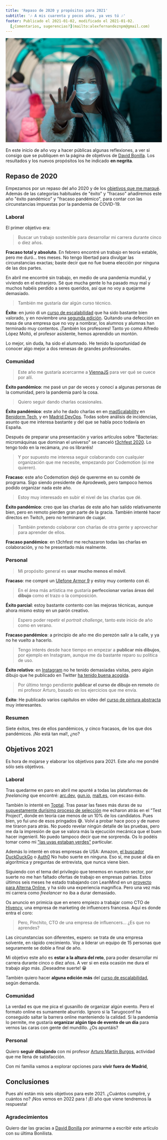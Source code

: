 ```yaml
---
title: 'Repaso de 2020 y propósitos para 2021'
subtitle: '🎶 A mis cuarenta y pocos años, ya ves tú 🎶'
footer: Publicado el 2021-01-02, modificado el 2021-01-02.
  [¿Comentarios, sugerencias?](mailto:alexfernandeznpm@gmail.com)
---
```


![El año de la COVID-19.](pics/repaso-propositos-mask.jpg "Mujer con una máscara quirúrgica extiende el brazo y abre la mano, en ademán de parar. Fuente: https://commons.wikimedia.org/wiki/File:Stop_Coronavirus_COVID-19_in_Russia.jpg")

En este inicio de año voy a hacer públicas algunas reflexiones,
a ver si consigo que se publiquen en la página de objetivos de
[David Bonilla](https://bonillaware.com/objetivos-para-2021).
Los resultados y los nuevos propósitos los he indicado **en negrita**.

## Repaso de 2020

Empezamos por un repaso del año 2020 y de los
[objetivos que me marqué](/2020/repaso-propositos).
Además de las categorías habituales de
"éxito" y "fracaso" añadiremos este año
"éxito pandémico" y "fracaso pandémico",
para contar con las circunstancias impuestas por la pandemia de COVID-19.

### Laboral

El primer objetivo era:

> Buscar un trabajo sostenible para desarrollar mi carrera durante cinco o diez años.

**Fracaso total y absoluto**. En febrero encontré un trabajo en teoría estable,
pero me duró… tres meses.
No tengo libertad para divulgar las circunstancias exactas;
baste decir que no fue buena elección por ninguna de las dos partes.

En abril me encontré sin trabajo,
en medio de una pandemia mundial,
y viviendo en el extranjero.
Sé que mucha gente lo ha pasado muy mal
y muchos habéis perdido a seres queridos,
así que no voy a quejarme demasiado.

> También me gustaría dar algún curso técnico.

**Éxito**:
en junio di un
[curso de escalabilidad](https://pinchito.es/2020/curso-escalabilidad)
que ha sido bastante bien valorado,
y en noviembre una
[segunda edición](https://pinchito.es/2020/curso-escalabilidad-2).
Quitando una defección en masa de una empresa que no voy a nombrar,
los alumnos y alumnas han terminado muy contentos.
¡También los profesores!
Tanto yo como Alfredo López Moltó,
el profesor asistente,
hemos aprendido un montón.

Lo mejor, sin duda, ha sido el alumnado.
He tenido la oportunidad de conocer algo mejor a dos remesas de grandes profesionales.

### Comunidad

> Este año me gustaría acercarme a
> [ViennaJS](https://viennajs.org/)
> para ver qué se cuece por allí.

**Éxito pandémico**: me pasé un par de veces
y conocí a algunas personas de la comunidad,
pero la pandemia paró la cosa.

> Quiero seguir dando charlas ocasionales.

**Éxito pandémico**:
este año he dado charlas en
en [madScalability](https://www.youtube.com/watch?v=g274h7w0TTk)
en [Benidorm Tech](https://www.youtube.com/watch?v=CTcKuZ2gcHQ),
y en [Madrid DevOps](https://www.youtube.com/watch?v=nQksMZRqvRw).
Todas sobre análisis de incidencias,
asunto que me interesa bastante y del que se habla poco todavía en España.

Después de preparar una presentación y varios artículos sobre
"Bacterias: micromáquinas que dominan el universo"
se canceló [t3chfest 2020](https://t3chfest.es/2020/en/).
Lo tengo todo en la recámara,
¡no os libraréis!

> Y por supuesto me interesa seguir colaborando con cualquier organización que me necesite,
> empezando por Codemotion (si me quieren).

**Fracaso**:
este año Codemotion dejó de quererme en su comité de programa.
Sigo siendo presidente de Aprodeweb,
pero tampoco hemos podido organizar nada este año.

> Estoy muy interesado en subir el nivel de las charlas que dé.

**Éxito pandémico**:
creo que las charlas de este año han salido relativamente bien,
pero en remoto pierden gran parte de la gracia.
También intenté hacer directos en Twitch,
pero no terminaron de cuajar.

> También pretendo colaborar con charlas de otra gente
> y aprovechar para aprender de ellos.

**Fracaso pandémico**:
en t3chfest me rechazaron todas las charlas en colaboración,
y no he presentado más realmente.

### Personal

> Mi propósito general es **usar mucho menos el móvil**.

**Fracaso**:
me compré un
[Ulefone Armor 9](https://ulefone.es/producto/armor-9)
y estoy muy contento con él.

> En el área más artística me gustaría **perfeccionar varias áreas del dibujo**
> como el trazo o la composición.

**Éxito parcial**:
estoy bastante contento con las mejoras técnicas,
aunque ahora mismo estoy en un parón creativo.

> Espero poder repetir el _portrait challenge_,
> tanto este inicio de año como en verano.

**Fracaso pandémico**:
a principio de año me dio perezón salir a la calle,
y ya no he vuelto a hacerlo.

> Tengo interés desde hace tiempo en empezar a **publicar mis dibujos**,
> por ejemplo en Instagram,
> aunque me da bastante reparo su política de uso.

**Éxito relativo**:
en [Instagram](https://www.instagram.com/pinchitocorners/)
no he tenido demasiadas visitas,
pero algún dibujo que he publicado en Twitter
[ha tenido buena acogida](https://twitter.com/pinchito/status/1320347534183796737).


> Por último tengo pendiente **publicar el curso de dibujo en remoto** de mi profesor Arturo,
> basado en los ejercicios que me envía.

**Éxito**:
He publicado varios capítulos en vídeo del
[curso de pintura abstracta](https://www.youtube.com/playlist?list=PLxT_deCr7Em-s7th-ctJATqvumSxfJM-l)
muy interesantes.

### Resumen

Siete éxitos, tres de ellos pandémicos,
y cinco fracasos, de los que dos pandémicos.
¡No está tan mal!, ¿no?

## Objetivos 2021

Es hora de mojarse y elaborar los objetivos para 2021.
Este año me pondré sólo seis objetivos.

### Laboral

Tras quedarme en paro en abril me apunté a todas las plataformas de _freelancing_ que encontré:
[arc.dev](https://arc.dev/),
[gun.io](http://gun.io/),
[malt.es](https://www.malt.es/),
con escaso éxito.

También lo intenté en [Toptal](https://www.toptal.com/).
Tras pasar las fases más duras de su
[supuestamente durísimo proceso de selección](https://www.toptal.com/top-3-percent)
me echaron atrás en el "Test Project",
donde en teoría cae menos de un 10% de los candidatos.
Pues bien, yo fui uno de esos pringados 😅.
Volví a probar hace poco y de nuevo me tiraron para atrás.
No puedo revelar ningún detalle de las pruebas,
pero me da la impresión de que se valora más la ejecución mecánica
que el buen hacer ingenieril.
No puedo tampoco decir que me sorprenda.
Os lo podéis tomar como mi
["las uvas estaban verdes"](https://es.wikisource.org/wiki/La_zorra_y_las_uvas_(Esopo))
particular.

Además lo intenté en otras empresas de USA:
Amazon,
[el buscador DuckDuckGo](https://duckduckgo.com/)
o [Auth0](https://auth0.com/)
No hubo suerte en ninguna.
Eso sí, me puse al día en algorítmica y preguntas de entrevista,
que nunca viene bien.

Siguiendo con el tema del privilegio que tenemos en nuestro sector,
por suerte no me han faltado ofertas de trabajo en empresas patrias.
Estos últimos seis meses he estado trabajando con LeanMind
en un [proyecto para Alterna Online](/2020/cinco-cos),
y ha sido una experiencia magnífica.
Pero una vez más mi carrera como _freelancer_ no iba a durar demasiado.

Os anuncio en primicia que en enero empiezo a trabajar como CTO de
[Hivency](https://www.hivency.com/),
una empresa de marketing de influencers francesa.
Aquí es donde entra el coro:

> Pero, Pinchito,
> CTO de una empresa de influencers…
> ¿Es que no aprendes?

Las circunstancias son diferentes, espero:
se trata de una empresa solvente,
en rápido crecimiento.
Voy a liderar un equipo de 15 personas que seguramente se doble a final de año.

Mi objetivo este año es
**estar a la altura del reto**,
para poder desarrollar mi carrera durante cinco o diez años.
A ver si en esta ocasión me dura el trabajo algo más.
¡Deseadme suerte! 😁

También quiero hacer **alguna edición más** del
[curso de escalabilidad](https://pinchito.es/2020/curso-escalabilidad),
según demanda.

### Comunidad

La verdad es que me pica el gusanillo de organizar algún evento.
Pero el formato online es sumamente aburrido.
Ignoro si la Tarugoconf ha conseguido saltar la barrera online
manteniendo la calidad.
Si la pandemia lo permite,
me gustaría
**organizar algún tipo de evento de un día**
para vernos las caras con gente del mundillo.
¿Os apuntáis?

### Personal

Quiero **seguir dibujando** con mi profesor
[Arturo Martín Burgos](http://www.arturomartinburgos.com/),
actividad que me llena de satisfacción.

Con mi familia vamos a explorar opciones para
**vivir fuera de Madrid**,


## Conclusiones

Pues ahí están mis seis objetivos para este 2021.
¿Cuántos cumpliré, y cuántos no?
¡Nos vemos en 2022 para !
¡El año que viene tendremos la respuesta!

### Agradecimientos

Quiero dar las gracias a
[David Bonilla](https://bonillaware.com/objetivos-para-2021)
por animarme a escribir este artículo con su última Bonilista.

